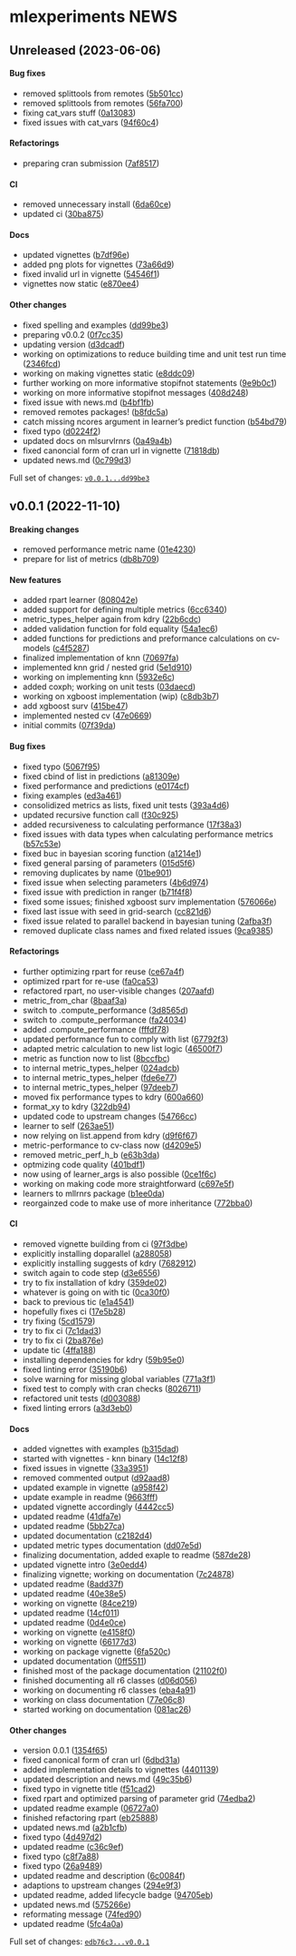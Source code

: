 # mlexperiments NEWS

## Unreleased (2023-06-06)

#### Bug fixes

-   removed splittools from remotes
    ([5b501cc](https://github.com/kapsner/mlexperiments/tree/5b501cc7b9eb1a8940a4c1ed3026cea43cf28b97))
-   removed splittools from remotes
    ([56fa700](https://github.com/kapsner/mlexperiments/tree/56fa700905f74010690dead9d82cf311031b6e39))
-   fixing cat\_vars stuff
    ([0a13083](https://github.com/kapsner/mlexperiments/tree/0a1308355b895e3d6032058172aa5e098ce5e4da))
-   fixed issues with cat\_vars
    ([94f60c4](https://github.com/kapsner/mlexperiments/tree/94f60c49574f51ae1a94b17997868f1c01a58a51))

#### Refactorings

-   preparing cran submission
    ([7af8517](https://github.com/kapsner/mlexperiments/tree/7af8517fcccc050ee08d8f635d163503110fc122))

#### CI

-   removed unnecessary install
    ([6da60ce](https://github.com/kapsner/mlexperiments/tree/6da60ce9ee9c9c01515a526b5d2869987b8a22e5))
-   updated ci
    ([30ba875](https://github.com/kapsner/mlexperiments/tree/30ba8758e7059e78654f9e6db8bd7ec1c1727df4))

#### Docs

-   updated vignettes
    ([b7df96e](https://github.com/kapsner/mlexperiments/tree/b7df96ecd6c824182e75f916c367e7cad2e69891))
-   added png plots for vignettes
    ([73a66d9](https://github.com/kapsner/mlexperiments/tree/73a66d965a402448b26174ba210bfeadb902ad53))
-   fixed invalid url in vignette
    ([54546f1](https://github.com/kapsner/mlexperiments/tree/54546f13f9ab59af257293fa40fac587b53779dc))
-   vignettes now static
    ([e870ee4](https://github.com/kapsner/mlexperiments/tree/e870ee4504a791c11f6b1f9caf42d110962f9b64))

#### Other changes

-   fixed spelling and examples
    ([dd99be3](https://github.com/kapsner/mlexperiments/tree/dd99be3257992041885df17c3295449932d87500))
-   preparing v0.0.2
    ([0f7cc35](https://github.com/kapsner/mlexperiments/tree/0f7cc35f061b96681a8fcec403ca5bac96c4f328))
-   updating version
    ([d3dcadf](https://github.com/kapsner/mlexperiments/tree/d3dcadfeca949f68fdaf32a1b244b5d81744f886))
-   working on optimizations to reduce building time and unit test run
    time
    ([2346fcd](https://github.com/kapsner/mlexperiments/tree/2346fcd043f70ea2d0c52326394cdd16b8d4c882))
-   working on making vignettes static
    ([e8ddc09](https://github.com/kapsner/mlexperiments/tree/e8ddc09da12389dbb129702727f3063cc7dfef96))
-   further working on more informative stopifnot statements
    ([9e9b0c1](https://github.com/kapsner/mlexperiments/tree/9e9b0c190949c88f89e782c74bbbb268f2c7dbf7))
-   working on more informative stopifnot messages
    ([408d248](https://github.com/kapsner/mlexperiments/tree/408d248c9215d29f9da179c03b9877078c485ae3))
-   fixed issue with news.md
    ([b4bf1fb](https://github.com/kapsner/mlexperiments/tree/b4bf1fb2461a4a6216c50414ce539315376d575e))
-   removed remotes packages!
    ([b8fdc5a](https://github.com/kapsner/mlexperiments/tree/b8fdc5a9f36a6b82183c817e0128883302d8ead1))
-   catch missing ncores argument in learner’s predict function
    ([b54bd79](https://github.com/kapsner/mlexperiments/tree/b54bd79eea5239d959cc255a8c812152e3abd7a5))
-   fixed typo
    ([d0224f2](https://github.com/kapsner/mlexperiments/tree/d0224f2855f2df987affef807e0cc3e154868e8a))
-   updated docs on mlsurvlrnrs
    ([0a49a4b](https://github.com/kapsner/mlexperiments/tree/0a49a4b58e79a75fc412839b52cb500dafd2be80))
-   fixed canoncial form of cran url in vignette
    ([71818db](https://github.com/kapsner/mlexperiments/tree/71818dbbadd85ccba775f6b66ad299875acaab69))
-   updated news.md
    ([0c799d3](https://github.com/kapsner/mlexperiments/tree/0c799d323a64f1c67a53e073c20aef61c975ffac))

Full set of changes:
[`v0.0.1...dd99be3`](https://github.com/kapsner/mlexperiments/compare/v0.0.1...dd99be3)

## v0.0.1 (2022-11-10)

#### Breaking changes

-   removed performance metric name
    ([01e4230](https://github.com/kapsner/mlexperiments/tree/01e423043b8938dc6e39cd72ca95586eb1f824ed))
-   prepare for list of metrics
    ([db8b709](https://github.com/kapsner/mlexperiments/tree/db8b7090f943bea96fd326ad6a8487da46e9c033))

#### New features

-   added rpart learner
    ([808042e](https://github.com/kapsner/mlexperiments/tree/808042e5d5d121adaccd699b9dd9ee155715959f))
-   added support for defining multiple metrics
    ([6cc6340](https://github.com/kapsner/mlexperiments/tree/6cc634057c0d23ab294cc33a46556215b0dcbb6f))
-   metric\_types\_helper again from kdry
    ([22b6cdc](https://github.com/kapsner/mlexperiments/tree/22b6cdcd01421a196014b048d8f2dd59f1e9c6f6))
-   added validation function for fold equality
    ([54a1ec6](https://github.com/kapsner/mlexperiments/tree/54a1ec643052ce650efad85ad303c8a97708371e))
-   added functions for predictions and preformance calculations on
    cv-models
    ([c4f5287](https://github.com/kapsner/mlexperiments/tree/c4f5287512e3b6136c66145adb2682f9e975320c))
-   finalized implementation of knn
    ([70697fa](https://github.com/kapsner/mlexperiments/tree/70697fa0dd74d7043b0f8fe5dfe3c0f7be391be2))
-   implemented knn grid / nested grid
    ([5e1d910](https://github.com/kapsner/mlexperiments/tree/5e1d910d1e1f008b1dda1382d08138ec787f6908))
-   working on implementing knn
    ([5932e6c](https://github.com/kapsner/mlexperiments/tree/5932e6c18a3659dfb61e2c3c3dea9bb00ffd387a))
-   added coxph; working on unit tests
    ([03daecd](https://github.com/kapsner/mlexperiments/tree/03daecdc3d1e15ae64a25fad984b2be6c5d11149))
-   working on xgboost implementation (wip)
    ([c8db3b7](https://github.com/kapsner/mlexperiments/tree/c8db3b75e0a903cc2f9420de87349f654511172c))
-   add xgboost surv
    ([415be47](https://github.com/kapsner/mlexperiments/tree/415be47895feb361504aac3042fa9f277d87cd5b))
-   implemented nested cv
    ([47e0669](https://github.com/kapsner/mlexperiments/tree/47e066915550e1b58ac5408fe841539245de92cf))
-   initial commits
    ([07f39da](https://github.com/kapsner/mlexperiments/tree/07f39da254f6ae51248361e29b3c42888c1f2325))

#### Bug fixes

-   fixed typo
    ([5067f95](https://github.com/kapsner/mlexperiments/tree/5067f95707971aa948738ce1fc2662288c7e0735))
-   fixed cbind of list in predictions
    ([a81309e](https://github.com/kapsner/mlexperiments/tree/a81309e8a0c010e7955b8cb92aa16a9360c6b7af))
-   fixed performance and predictions
    ([e0174cf](https://github.com/kapsner/mlexperiments/tree/e0174cf95b7470aafd93828bf8beb2565e44cbc7))
-   fixing examples
    ([ed3a461](https://github.com/kapsner/mlexperiments/tree/ed3a46155a47341fb71e2c0fbe44e945fa32b355))
-   consolidized metrics as lists, fixed unit tests
    ([393a4d6](https://github.com/kapsner/mlexperiments/tree/393a4d642a168b501ae13c70116347fbb6a06a29))
-   updated recursive function call
    ([f30c925](https://github.com/kapsner/mlexperiments/tree/f30c92597e37e6b542c73c462f8e0b35ee078e26))
-   added recursiveness to calculating performance
    ([17f38a3](https://github.com/kapsner/mlexperiments/tree/17f38a3aac77c3f2af8b88e06a00283fc8326702))
-   fixed issues with data types when calculating performance metrics
    ([b57c53e](https://github.com/kapsner/mlexperiments/tree/b57c53e4e4702453b53b0ac8bea4ae3468d8b33a))
-   fixed buc in bayesian scoring function
    ([a1214e1](https://github.com/kapsner/mlexperiments/tree/a1214e1dbd4af11b8954fa8ff0d86c44ba01de03))
-   fixed general parsing of parameters
    ([015d5f6](https://github.com/kapsner/mlexperiments/tree/015d5f6bc26272b3bbd22430db4599781cc1dcc5))
-   removing duplicates by name
    ([01be901](https://github.com/kapsner/mlexperiments/tree/01be9011fb9e8437737f16d7f9e842fff892e120))
-   fixed issue when selecting parameters
    ([4b6d974](https://github.com/kapsner/mlexperiments/tree/4b6d9747f105fc509ce86348e1f5f4149f7b1e00))
-   fixed issue with prediction in ranger
    ([b71f4f8](https://github.com/kapsner/mlexperiments/tree/b71f4f809d75c32b2b740839ae9ff180fc27013c))
-   fixed some issues; finished xgboost surv implementation
    ([576066e](https://github.com/kapsner/mlexperiments/tree/576066e47895dbf9fd9f3c37378c300f3eff77e9))
-   fixed last issue with seed in grid-search
    ([cc821d6](https://github.com/kapsner/mlexperiments/tree/cc821d6f1c2b4364e19a92d7277fcda5fbfc7c95))
-   fixed issue related to parallel backend in bayesian tuning
    ([2afba3f](https://github.com/kapsner/mlexperiments/tree/2afba3ff6c1407d8b87942662bb14e48a4497366))
-   removed duplicate class names and fixed related issues
    ([9ca9385](https://github.com/kapsner/mlexperiments/tree/9ca9385167841ccfea490e05f42e94f07f757cac))

#### Refactorings

-   further optimizing rpart for reuse
    ([ce67a4f](https://github.com/kapsner/mlexperiments/tree/ce67a4fcfda8a8a0554dfc63fa4f8e624a0f0272))
-   optimized rpart for re-use
    ([fa0ca53](https://github.com/kapsner/mlexperiments/tree/fa0ca539cec775711ec2c2baec4702b7977e82ae))
-   refactored rpart, no user-visible changes
    ([207aafd](https://github.com/kapsner/mlexperiments/tree/207aafd52852f000abd0e30f261aeb8d8d599e2b))
-   metric\_from\_char
    ([8baaf3a](https://github.com/kapsner/mlexperiments/tree/8baaf3a99d8f56b3f19c4a2dec400854a7585a46))
-   switch to .compute\_performance
    ([3d8565d](https://github.com/kapsner/mlexperiments/tree/3d8565de4f1f9c707c92955b2b5d0f7f36a23a6f))
-   switch to .compute\_performance
    ([fa24034](https://github.com/kapsner/mlexperiments/tree/fa24034719f84e8c97557fece5a0f9f43764c299))
-   added .compute\_performance
    ([fffdf78](https://github.com/kapsner/mlexperiments/tree/fffdf78e10562f42b3da6ff4841697fc1030642f))
-   updated performance fun to comply with list
    ([67792f3](https://github.com/kapsner/mlexperiments/tree/67792f398f956a11bafedcf7e353d2bbd0342fad))
-   adapted metric calculation to new list logic
    ([46500f7](https://github.com/kapsner/mlexperiments/tree/46500f74a2d41c2360bf62c2766c14d2fa590f81))
-   metric as function now to list
    ([8bccfbc](https://github.com/kapsner/mlexperiments/tree/8bccfbcb90194a10e65b4a65a26d07ffc0dc5e18))
-   to internal metric\_types\_helper
    ([024adcb](https://github.com/kapsner/mlexperiments/tree/024adcb7fd765c603e94c41474d64a34791efe1a))
-   to internal metric\_types\_helper
    ([fde6e77](https://github.com/kapsner/mlexperiments/tree/fde6e770fb1e4743447edde46b0df5a7c8d69368))
-   to internal metric\_types\_helper
    ([97deeb7](https://github.com/kapsner/mlexperiments/tree/97deeb7fe20fb22b7da162de427d9935c80338e7))
-   moved fix performance types to kdry
    ([600a660](https://github.com/kapsner/mlexperiments/tree/600a6605bc53b94fd1a885fc66edf2de446e770c))
-   format\_xy to kdry
    ([322db94](https://github.com/kapsner/mlexperiments/tree/322db944f5115dbb6127ca2dab1f4962931d355d))
-   updated code to upstream changes
    ([54766cc](https://github.com/kapsner/mlexperiments/tree/54766cc8b63c84b74170ac3a629ddf0f82cd7da2))
-   learner to self
    ([263ae51](https://github.com/kapsner/mlexperiments/tree/263ae51b365f4db79f1b006052d2dfdf0f7d8570))
-   now relying on list.append from kdry
    ([d9f6f67](https://github.com/kapsner/mlexperiments/tree/d9f6f679139de06dce34d4d3d4f0d168030a1061))
-   metric-performance to cv-class now
    ([d4209e5](https://github.com/kapsner/mlexperiments/tree/d4209e5aad59ad46cc9297e29f9a1e5ca20be493))
-   removed metric\_perf\_h\_b
    ([e63b3da](https://github.com/kapsner/mlexperiments/tree/e63b3da8e465ff73f1a136c5a6a869789e9ff679))
-   optmizing code quality
    ([401bdf1](https://github.com/kapsner/mlexperiments/tree/401bdf14328bb4825b5030a7420559f1cb7e4e1a))
-   now using of learner\_args is also possible
    ([0ce1f6c](https://github.com/kapsner/mlexperiments/tree/0ce1f6c92f503779bf232bfd3cac5a38bee63e60))
-   working on making code more straightforward
    ([c697e5f](https://github.com/kapsner/mlexperiments/tree/c697e5f49e2641ecaad6cf5ea0498056b2a73d00))
-   learners to mllrnrs package
    ([b1ee0da](https://github.com/kapsner/mlexperiments/tree/b1ee0da24fb221e3f73359912ed6da7366309401))
-   reorgainzed code to make use of more inheritance
    ([772bba0](https://github.com/kapsner/mlexperiments/tree/772bba0cadd439f65fbf04ede5899948acc5b53c))

#### CI

-   removed vignette building from ci
    ([97f3dbe](https://github.com/kapsner/mlexperiments/tree/97f3dbee1a0658345d0456530b0272187f663ac4))
-   explicitly installing doparallel
    ([a288058](https://github.com/kapsner/mlexperiments/tree/a288058dd65b4dbc335637394f5b010751407be5))
-   explicitly installing suggests of kdry
    ([7682912](https://github.com/kapsner/mlexperiments/tree/768291265b52153a61e9529b5dfb4cb4d48db6a5))
-   switch again to code step
    ([d3e6556](https://github.com/kapsner/mlexperiments/tree/d3e6556b99bda11e7c5963e1e19cc95d62780eac))
-   try to fix installation of kdry
    ([359de02](https://github.com/kapsner/mlexperiments/tree/359de0281a752d2674d46b5c402202e2d8a0f8ca))
-   whatever is going on with tic
    ([0ca30f0](https://github.com/kapsner/mlexperiments/tree/0ca30f0252b347fb5612bf883ca61029fd6bb97e))
-   back to previous tic
    ([e1a4541](https://github.com/kapsner/mlexperiments/tree/e1a45410a5226af057a1e0e4ff02899bbf0ecd35))
-   hopefully fixes ci
    ([17e5b28](https://github.com/kapsner/mlexperiments/tree/17e5b28f97bb43cd7769e1b15758fd545b6ae2c5))
-   try fixing
    ([5cd1579](https://github.com/kapsner/mlexperiments/tree/5cd1579681809863c536039b4ee919a65f55c19c))
-   try to fix ci
    ([7c1dad3](https://github.com/kapsner/mlexperiments/tree/7c1dad366d147362caa2a6d4bba1c7d373cfdb18))
-   try to fix ci
    ([2ba876e](https://github.com/kapsner/mlexperiments/tree/2ba876e5b7d807fd59b0bdc1b3b152bd9c4052e0))
-   update tic
    ([4ffa188](https://github.com/kapsner/mlexperiments/tree/4ffa188ef56ef11dbe352472019031f704ea41fc))
-   installing dependencies for kdry
    ([59b95e0](https://github.com/kapsner/mlexperiments/tree/59b95e0191e8b7c1d7c3b8eab55f2a577ab039bf))
-   fixed linting error
    ([35190b6](https://github.com/kapsner/mlexperiments/tree/35190b62b45ec9773efd922dd9e30485cc5dbff9))
-   solve warning for missing global variables
    ([771a3f1](https://github.com/kapsner/mlexperiments/tree/771a3f10dbf93037933c229948e7743fca52ae0b))
-   fixed test to comply with cran checks
    ([8026711](https://github.com/kapsner/mlexperiments/tree/8026711b9f6f59534cabd51fc60d8dae63c0f45e))
-   refactored unit tests
    ([d003088](https://github.com/kapsner/mlexperiments/tree/d003088c9d19dda872f9e698d9cbcb9f89cb6e95))
-   fixed linting errors
    ([a3d3eb0](https://github.com/kapsner/mlexperiments/tree/a3d3eb0887db86a97b17a3d0b07b90c587477a5a))

#### Docs

-   added vignettes with examples
    ([b315dad](https://github.com/kapsner/mlexperiments/tree/b315dadba12a4b8d86f70a3233415d86bf392a6a))
-   started with vignettes - knn binary
    ([14c12f8](https://github.com/kapsner/mlexperiments/tree/14c12f871e6f84e266e22335b0c2b4f90611ae40))
-   fixed issues in vignette
    ([33a3951](https://github.com/kapsner/mlexperiments/tree/33a3951ebe3a5d718c82032ac15f37e5f79ff293))
-   removed commented output
    ([d92aad8](https://github.com/kapsner/mlexperiments/tree/d92aad89427e54079ad8e5c6e9a806997bb0874a))
-   updated example in vignette
    ([a958f42](https://github.com/kapsner/mlexperiments/tree/a958f4221782da6232031800452ff85f5b33d359))
-   update example in readme
    ([9663fff](https://github.com/kapsner/mlexperiments/tree/9663fffcba86f60bd3a98055c456b3f87ef226b7))
-   updated vignette accordingly
    ([4442cc5](https://github.com/kapsner/mlexperiments/tree/4442cc53c82e1ceef1c657e56c743e256b9d73b0))
-   updated readme
    ([41dfa7e](https://github.com/kapsner/mlexperiments/tree/41dfa7e7f6346185dd9a12be46f6c7b70fe4ed9f))
-   updated readme
    ([5bb27ca](https://github.com/kapsner/mlexperiments/tree/5bb27caf222018ae8d0bb23abcb285b50be087ec))
-   updated documentation
    ([c2182d4](https://github.com/kapsner/mlexperiments/tree/c2182d4abc9667d64ea366b9e0186363d45fc7cf))
-   updated metric types documentation
    ([dd07e5d](https://github.com/kapsner/mlexperiments/tree/dd07e5da61002c4b2b6a00c1a2f6bd78eb24e4f3))
-   finalizing documentation, added exaple to readme
    ([587de28](https://github.com/kapsner/mlexperiments/tree/587de2854ec002a6493eb94eafc2479aebb37c3e))
-   updated vignette intro
    ([3e0edd4](https://github.com/kapsner/mlexperiments/tree/3e0edd432cbd0a5997521bab85d3eab19dc29923))
-   finalizing vignette; working on documentation
    ([7c24878](https://github.com/kapsner/mlexperiments/tree/7c2487858aa7d56bcdd2315371f390fdf94ef035))
-   updated readme
    ([8add37f](https://github.com/kapsner/mlexperiments/tree/8add37f81a048273a3118a6d157c218e5ade2509))
-   updated readme
    ([40e38e5](https://github.com/kapsner/mlexperiments/tree/40e38e58d709116dab5856bf5500d46a8f26c4df))
-   working on vignette
    ([84ce219](https://github.com/kapsner/mlexperiments/tree/84ce219883335b6cbfa12dacc9234acd4f9710b5))
-   updated readme
    ([14cf011](https://github.com/kapsner/mlexperiments/tree/14cf0116a1fd6c1684d1ad35039630cd9fcafb70))
-   updated readme
    ([0d4e0ce](https://github.com/kapsner/mlexperiments/tree/0d4e0cecf593908a8d317f35f1f0ab1fc86c94c7))
-   working on vignette
    ([e4158f0](https://github.com/kapsner/mlexperiments/tree/e4158f0822cb36680688779087b0eafa40861d8e))
-   working on vignette
    ([66177d3](https://github.com/kapsner/mlexperiments/tree/66177d3f0579d70860b77d5b02e3e6116e8d2e71))
-   working on package vignette
    ([6fa520c](https://github.com/kapsner/mlexperiments/tree/6fa520cac5b25099744f05fe711da57f381c748a))
-   updated documentation
    ([0ff5511](https://github.com/kapsner/mlexperiments/tree/0ff5511cfc7f7f42508efed6ca295d2b351dd8ef))
-   finished most of the package documentation
    ([21102f0](https://github.com/kapsner/mlexperiments/tree/21102f08051ce4a80f4fa5ea8d2154247fc89d50))
-   finished documenting all r6 classes
    ([d06d056](https://github.com/kapsner/mlexperiments/tree/d06d05646f8eb6e92e32cbc4935e9da1e905e2aa))
-   working on documenting r6 classes
    ([eba4a91](https://github.com/kapsner/mlexperiments/tree/eba4a91d193190450049b2e18e59a90839846dbd))
-   working on class documentation
    ([77e06c8](https://github.com/kapsner/mlexperiments/tree/77e06c89bb0f63202231bd0111de13e53ec8bbb1))
-   started working on documentation
    ([081ac26](https://github.com/kapsner/mlexperiments/tree/081ac26d999b3e809984bf0fd3d4064a4a0dc398))

#### Other changes

-   version 0.0.1
    ([1354f65](https://github.com/kapsner/mlexperiments/tree/1354f6590db043b7ed05d34f787a481323f8d714))
-   fixed canonical form of cran url
    ([6dbd31a](https://github.com/kapsner/mlexperiments/tree/6dbd31aa49adb572368a4c2ff25e88df56be6525))
-   added implementation details to vignettes
    ([4401139](https://github.com/kapsner/mlexperiments/tree/4401139d83cd9d0204749044b26f06cc3ab7667a))
-   updated description and news.md
    ([49c35b6](https://github.com/kapsner/mlexperiments/tree/49c35b66941491e096465baa993439251bcb09de))
-   fixed typo in vignette title
    ([f51cad2](https://github.com/kapsner/mlexperiments/tree/f51cad2bff63f4ad0dc76a16a499de48f4f2caf3))
-   fixed rpart and optimized parsing of parameter grid
    ([74edba2](https://github.com/kapsner/mlexperiments/tree/74edba2c6ccffd240ef488a40b176e33fbbc1155))
-   updated readme example
    ([06727a0](https://github.com/kapsner/mlexperiments/tree/06727a002e8a85287dc42aa4732d9e0e340ad643))
-   finished refactoring rpart
    ([eb25888](https://github.com/kapsner/mlexperiments/tree/eb25888196d21983efbb452d905b664fef5ba168))
-   updated news.md
    ([a2b1cfb](https://github.com/kapsner/mlexperiments/tree/a2b1cfb55a32a5ff26d2c9cd70385392a0a9bb78))
-   fixed typo
    ([4d497d2](https://github.com/kapsner/mlexperiments/tree/4d497d217083e9aa65ce6f58fd1fb78628b04682))
-   updated readme
    ([c36c9ef](https://github.com/kapsner/mlexperiments/tree/c36c9efbb1d13424043cffff5f1d31cd55f7f21d))
-   fixed typo
    ([c8f7a88](https://github.com/kapsner/mlexperiments/tree/c8f7a88bef27acf1d10bc4766d3b199b28001183))
-   fixed typo
    ([26a9489](https://github.com/kapsner/mlexperiments/tree/26a9489ad1036980dc46102c77857c73274d0788))
-   updated readme and description
    ([6c0084f](https://github.com/kapsner/mlexperiments/tree/6c0084f912f11a681255368b9c64c40109e296ea))
-   adaptions to upstream changes
    ([294e9f3](https://github.com/kapsner/mlexperiments/tree/294e9f3cd19fdfdd7e9febdd87f1421cb8d7af39))
-   updated readme, added lifecycle badge
    ([94705eb](https://github.com/kapsner/mlexperiments/tree/94705eb1dbcaf7ae32424b6fc1ad961f6c8d78d5))
-   updated news.md
    ([575266e](https://github.com/kapsner/mlexperiments/tree/575266e62417fe6f457fe05980c95f9ecf9e7f31))
-   reformating message
    ([74fed90](https://github.com/kapsner/mlexperiments/tree/74fed90ab55e229cbd77a5941c1de512a5605e11))
-   updated readme
    ([5fc4a0a](https://github.com/kapsner/mlexperiments/tree/5fc4a0a9c24e719bbe2bda0584b86e80c13b15cc))

Full set of changes:
[`edb76c3...v0.0.1`](https://github.com/kapsner/mlexperiments/compare/edb76c3...v0.0.1)
